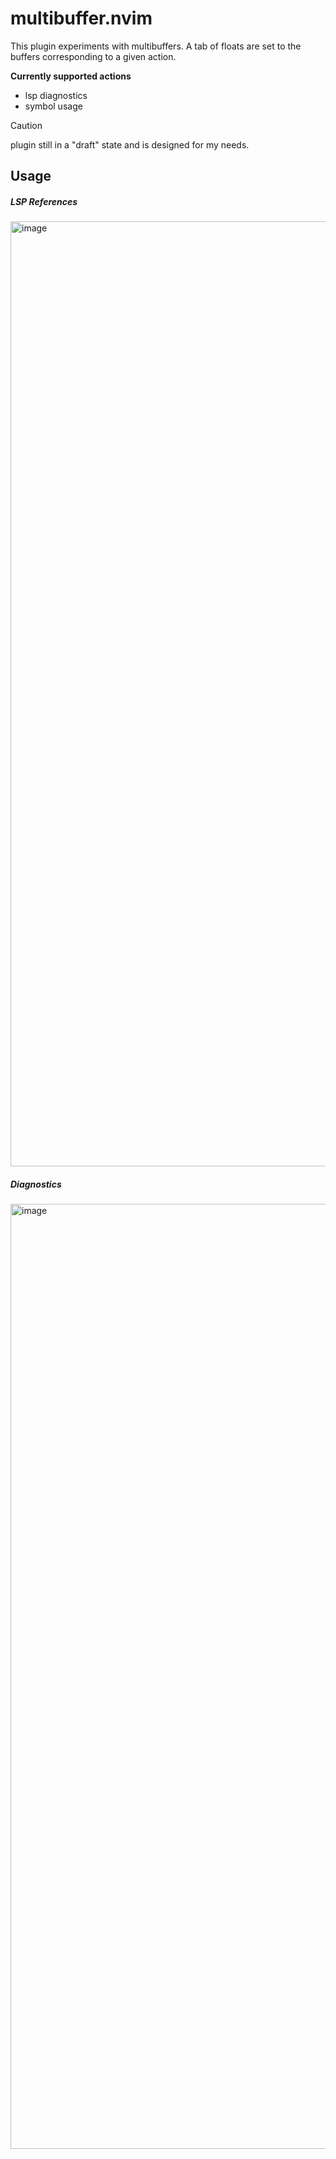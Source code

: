 # multibuffer.nvim

This plugin experiments with multibuffers. A tab of floats are
set to the buffers corresponding to a given action.


**Currently supported actions**
- lsp diagnostics 
- symbol usage

> [!caution]
> plugin still in a "draft" state and is designed for my needs.

## Usage

##### LSP References 
<img width="1512" alt="image" src="https://github.com/user-attachments/assets/e8ba5200-8425-40a0-8cdd-98d01612e2ad" />

##### Diagnostics
<img width="1512" alt="image" src="https://github.com/user-attachments/assets/b9ae663d-dbd2-45d9-887b-b72cb3b1fec0" />
